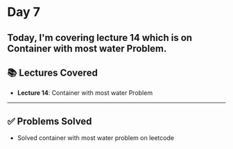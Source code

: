# Day 7

Today, I'm covering lecture 14 which is on Container with most water Problem. 
---

## 📚 Lectures Covered

- **Lecture 14**: Container with most water Problem
---

## ✅ Problems Solved

- Solved container with most water problem on leetcode
